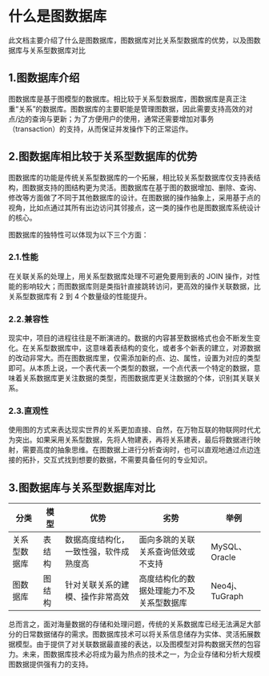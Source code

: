 # 什么是图数据库

此文档主要介绍了什么是图数据库，图数据库对比关系型数据库的优势，以及图数据库与关系型数据库对比

## 1.图数据库介绍

图数据库是基于图模型的数据库。相比较于关系型数据库，图数据库是真正注重“关系”的数据库。图数据库的主要职能是管理图数据，因此需要支持高效的对点/边的查询与更新；为了方便用户的使用，通常还需要增加对事务（transaction）的支持，从而保证并发操作下的正常运作。

## 2.图数据库相比较于关系型数据库的优势

图数据库的功能是传统关系型数据库的一个拓展，相比较关系型数据库仅支持表结构，图数据支持的图结构更为灵活。图数据库在基于图的数据增加、删除、查询、修改等方面做了不同于其他数据库的设计。在图数据的操作抽象上，采用基于点的视角，比如点通过其所有出边访问其邻接点，这一类的操作也是图数据库系统设计的核心。

图数据库的独特性可以体现为以下三个方面：

### 2.1.性能

在关联关系的处理上，用关系型数据库处理不可避免要用到表的 JOIN 操作，对性能的影响较大；而图数据库则是类指针直接跳转访问，更高效的操作关联数据，比关系型数据库有 2 到 4 个数量级的性能提升。

### 2.2.兼容性

现实中，项目的进程往往是不断演进的。数据的内容甚至数据格式也会不断发生变化。在关系型数据库中，这意味着表结构的变化，或者多个新表的建立，对源数据的改动非常大。而在图数据库里，仅需添加新的点、边、属性，设置为对应的类型即可。从本质上说，一个表代表一个类型的数据，一个点代表一个特定的数据，意味着关系数据库更关注数据的类型，而图数据库更关注数据的个体，识别其关联关系。

### 2.3.直观性

使用图的方式来表达现实世界的关系更加直接、自然，在万物互联的物联网时代尤为突出。如果采用关系型数据，先将人物建表，再将关系建表，最后将数据进行映射，需要高度的抽象思维。在图数据上进行分析查询时，也可以直观地通过点边连接的拓扑，交互式找到想要的数据，不需要具备任何的专业知识。

## 3.图数据库与关系型数据库对比

| 分类         | 模型   | 优势                                   | 劣势                                     | 举例           |
| ------------ | ------ | -------------------------------------- | ---------------------------------------- | -------------- |
| 关系型数据库 | 表结构 | 数据高度结构化，一致性强，软件成熟度高 | 面向多跳的关联关系查询低效或不支持       | MySQL、Oracle  |
| 图数据库     | 图结构 | 针对关联关系的建模、操作非常高效       | 高度结构化的数据处理能力不及关系型数据库 | Neo4j、TuGraph |

总而言之，面对海量数据的存储和处理问题，传统的关系数据库已经无法满足大部分的日常数据储存的需求。图数据库技术可以将关系信息储存为实体、灵活拓展数据模型。由于提供了对关联数据最直接的表达，以及图模型对异构数据天然的包容力。未来，图数据库技术必将成为最为热点的技术之一，为企业存储和分析大规模图数据提供强有力的支持。
